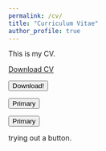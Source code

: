 ```yaml
---
permalink: /cv/
title: "Curriculum Vitae"
author_profile: true
---
```

This is my CV.

<a href="/pdfs/Resume.pdf">Download CV</a>

<button type="submit" onclick="window.open('/pdfs/Resume.pdf')">Download!</button>

<a href="/pdfs/Resume.pdf">
<button type="button" class="btn btn-primary btn-lg">Primary</button>
</a>


<button type="button" class="btn btn-primary">Primary</button>

trying out a button.
